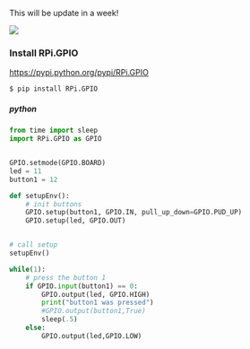 This will be update in a week!

![](https://github.com/orz-orz-orz-orz-orz/pi-setup/blob/master/sample_code/images/gpio.png)

### Install RPi.GPIO
https://pypi.python.org/pypi/RPi.GPIO

```shell
$ pip install RPi.GPIO
```
##### python
```python
from time import sleep
import RPi.GPIO as GPIO


GPIO.setmode(GPIO.BOARD)
led = 11
button1 = 12

def setupEnv():                
    # init buttons
    GPIO.setup(button1, GPIO.IN, pull_up_down=GPIO.PUD_UP)
    GPIO.setup(led, GPIO.OUT)


# call setup
setupEnv()

while(1):
    # press the button 1
    if GPIO.input(button1) == 0:
        GPIO.output(led, GPIO.HIGH)
        print("button1 was pressed")
        #GPIO.output(button1,True)
        sleep(.5)
    else:
        GPIO.output(led,GPIO.LOW)


```
